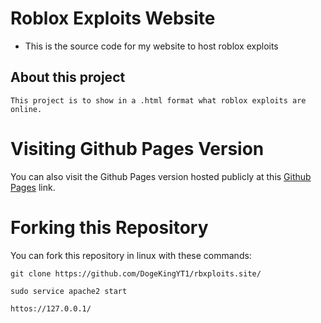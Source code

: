 # Roblox Exploits Website

- This is the source code for my website to host roblox exploits

## About this project
`This project is to show in a .html format what roblox exploits are online.`

# Visiting Github Pages Version
You can also visit the Github Pages version hosted publicly at this [Github Pages](https://dogekingyt1.github.io/rbxploits/) link.

# Forking this Repository
You can fork this repository in linux with these commands:

``git clone https://github.com/DogeKingYT1/rbxploits.site/``

``sudo service apache2 start``

``httos://127.0.0.1/``
